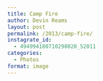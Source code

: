 ```yaml
---
title: Camp Fire
author: Devin Reams
layout: post
permalink: /2013/camp-fire/
instagrate_id:
  - 494994180710298020_52011
categories:
  - Photos
format: image
---
```

<!-- This post is created by Instagrate to WordPress, a WordPress Plugin by polevaultweb.com - http://www.polevaultweb.com/plugins/instagrate-to-wordpress/ -->
